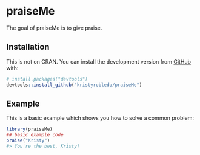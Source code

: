 
<!-- README.md is generated from README.Rmd. Please edit that file -->

# praiseMe

<!-- badges: start -->

<!-- badges: end -->

The goal of praiseMe is to give praise.

## Installation

This is not on CRAN. You can install the development version from
[GitHub](https://github.com/) with:

``` r
# install.packages("devtools")
devtools::install_github("kristyrobledo/praiseMe")
```

## Example

This is a basic example which shows you how to solve a common problem:

``` r
library(praiseMe)
## basic example code
praise("Kristy")
#> You're the best, Kristy!
```
